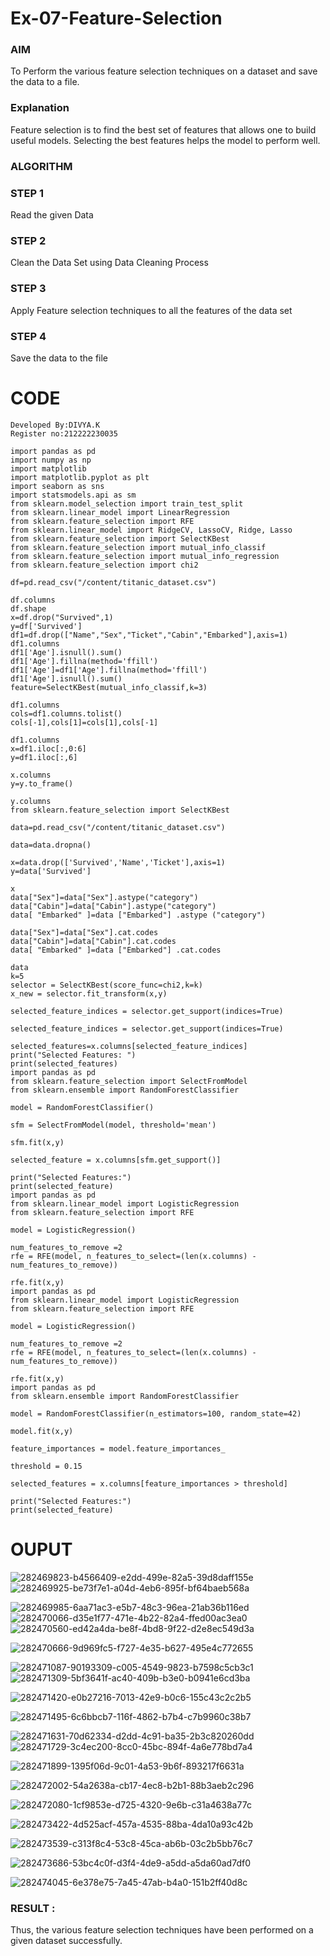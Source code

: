 # Ex-07-Feature-Selection
### AIM
To Perform the various feature selection techniques on a dataset and save the data to a file. 

### Explanation
Feature selection is to find the best set of features that allows one to build useful models.
Selecting the best features helps the model to perform well. 

### ALGORITHM
### STEP 1
Read the given Data
### STEP 2
Clean the Data Set using Data Cleaning Process
### STEP 3
Apply Feature selection techniques to all the features of the data set
### STEP 4
Save the data to the file
# CODE
```
Developed By:DIVYA.K
Register no:212222230035
```
```
import pandas as pd
import numpy as np
import matplotlib
import matplotlib.pyplot as plt
import seaborn as sns
import statsmodels.api as sm
from sklearn.model_selection import train_test_split
from sklearn.linear_model import LinearRegression
from sklearn.feature_selection import RFE
from sklearn.linear_model import RidgeCV, LassoCV, Ridge, Lasso
from sklearn.feature_selection import SelectKBest
from sklearn.feature_selection import mutual_info_classif
from sklearn.feature_selection import mutual_info_regression
from sklearn.feature_selection import chi2

df=pd.read_csv("/content/titanic_dataset.csv")

df.columns
df.shape
x=df.drop("Survived",1)
y=df['Survived']
df1=df.drop(["Name","Sex","Ticket","Cabin","Embarked"],axis=1)
df1.columns
df1['Age'].isnull().sum()
df1['Age'].fillna(method='ffill')
df1['Age']=df1['Age'].fillna(method='ffill')
df1['Age'].isnull().sum()
feature=SelectKBest(mutual_info_classif,k=3)

df1.columns
cols=df1.columns.tolist()
cols[-1],cols[1]=cols[1],cols[-1]

df1.columns
x=df1.iloc[:,0:6]
y=df1.iloc[:,6]

x.columns
y=y.to_frame()

y.columns
from sklearn.feature_selection import SelectKBest

data=pd.read_csv("/content/titanic_dataset.csv")

data=data.dropna()

x=data.drop(['Survived','Name','Ticket'],axis=1)
y=data['Survived']

x
data["Sex"]=data["Sex"].astype("category")
data["Cabin"]=data["Cabin"].astype("category")
data[ "Embarked" ]=data ["Embarked"] .astype ("category")

data["Sex"]=data["Sex"].cat.codes
data["Cabin"]=data["Cabin"].cat.codes
data[ "Embarked" ]=data ["Embarked"] .cat.codes

data
k=5
selector = SelectKBest(score_func=chi2,k=k)
x_new = selector.fit_transform(x,y)

selected_feature_indices = selector.get_support(indices=True)

selected_feature_indices = selector.get_support(indices=True)

selected_features=x.columns[selected_feature_indices]
print("Selected Features: ")
print(selected_features)
import pandas as pd
from sklearn.feature_selection import SelectFromModel
from sklearn.ensemble import RandomForestClassifier

model = RandomForestClassifier()

sfm = SelectFromModel(model, threshold='mean')

sfm.fit(x,y)

selected_feature = x.columns[sfm.get_support()]

print("Selected Features:")
print(selected_feature)
import pandas as pd
from sklearn.linear_model import LogisticRegression
from sklearn.feature_selection import RFE

model = LogisticRegression()

num_features_to_remove =2
rfe = RFE(model, n_features_to_select=(len(x.columns) - num_features_to_remove))

rfe.fit(x,y)
import pandas as pd
from sklearn.linear_model import LogisticRegression
from sklearn.feature_selection import RFE

model = LogisticRegression()

num_features_to_remove =2
rfe = RFE(model, n_features_to_select=(len(x.columns) - num_features_to_remove))

rfe.fit(x,y)
import pandas as pd
from sklearn.ensemble import RandomForestClassifier

model = RandomForestClassifier(n_estimators=100, random_state=42)

model.fit(x,y)

feature_importances = model.feature_importances_

threshold = 0.15

selected_features = x.columns[feature_importances > threshold]

print("Selected Features:")
print(selected_feature)
```

# OUPUT

![282469823-b4566409-e2dd-499e-82a5-39d8daff155e](https://github.com/divyakumars/ODD2023-Datascience-Ex-07/assets/119393621/8997c63f-6701-4f31-94f8-68c3af9a22d6)
![282469925-be73f7e1-a04d-4eb6-895f-bf64baeb568a](https://github.com/divyakumars/ODD2023-Datascience-Ex-07/assets/119393621/5d4ce9aa-5dcc-4b21-894c-4d59d856d81c)

![282469985-6aa71ac3-e5b7-48c3-96ea-21ab36b116ed](https://github.com/divyakumars/ODD2023-Datascience-Ex-07/assets/119393621/d72761fd-f4b6-4b2c-803b-acc0557aacab)
![282470066-d35e1f77-471e-4b22-82a4-ffed00ac3ea0](https://github.com/divyakumars/ODD2023-Datascience-Ex-07/assets/119393621/99d17eef-d865-4163-8e53-e3940b3dd385)
![282470560-ed42a4da-be8f-4bd8-9f22-d2e8ec549d3a](https://github.com/divyakumars/ODD2023-Datascience-Ex-07/assets/119393621/13aa4a98-ee92-4cf4-b362-5b110535b768)

![282470666-9d969fc5-f727-4e35-b627-495e4c772655](https://github.com/divyakumars/ODD2023-Datascience-Ex-07/assets/119393621/4fc0357b-e89d-4d29-a596-b5bb52deca32)

![282471087-90193309-c005-4549-9823-b7598c5cb3c1](https://github.com/divyakumars/ODD2023-Datascience-Ex-07/assets/119393621/2c6e3ed4-95f7-46e1-947c-1c1a9f5eeefd)
![282471309-5bf3641f-ac40-409b-b3e0-b0941e6cd3ba](https://github.com/divyakumars/ODD2023-Datascience-Ex-07/assets/119393621/095129b6-b08d-4580-b636-b95c5524ff1a)

![282471420-e0b27216-7013-42e9-b0c6-155c43c2c2b5](https://github.com/divyakumars/ODD2023-Datascience-Ex-07/assets/119393621/5ecbcd77-b7b7-4293-9e1b-584c964d83a7)


![282471495-6c6bbcb7-116f-4862-b7b4-c7b9960c38b7](https://github.com/divyakumars/ODD2023-Datascience-Ex-07/assets/119393621/6569f196-7453-4a31-a066-24db8ae3d57b)


![282471631-70d62334-d2dd-4c91-ba35-2b3c820260dd](https://github.com/divyakumars/ODD2023-Datascience-Ex-07/assets/119393621/798568ee-5dc9-4622-9680-6921e39898c2)
![282471729-3c4ec200-8cc0-45bc-894f-4a6e778bd7a4](https://github.com/divyakumars/ODD2023-Datascience-Ex-07/assets/119393621/bc92f4df-c4c0-4139-9a8e-f2d3f6d94a39)

![282471899-1395f06d-9c01-4a53-9b6f-893217f6631a](https://github.com/divyakumars/ODD2023-Datascience-Ex-07/assets/119393621/486042af-f84c-48ff-9542-c64b1534baa4)



![282472002-54a2638a-cb17-4ec8-b2b1-88b3aeb2c296](https://github.com/divyakumars/ODD2023-Datascience-Ex-07/assets/119393621/b5a491b8-c41e-45ed-834b-4b8c79b1f3e6)

![282472080-1cf9853e-d725-4320-9e6b-c31a4638a77c](https://github.com/divyakumars/ODD2023-Datascience-Ex-07/assets/119393621/cb2d4747-7e2f-4799-974c-4730660df875)

![282473422-4d525acf-457a-4535-88ba-4da10a93c42b](https://github.com/divyakumars/ODD2023-Datascience-Ex-07/assets/119393621/d06873bf-b073-45da-9353-46dd1a1bca8f)

![282473539-c313f8c4-53c8-45ca-ab6b-03c2b5bb76c7](https://github.com/divyakumars/ODD2023-Datascience-Ex-07/assets/119393621/67f94ed5-26fe-42fc-9735-9ae753559a93)

![282473686-53bc4c0f-d3f4-4de9-a5dd-a5da60ad7df0](https://github.com/divyakumars/ODD2023-Datascience-Ex-07/assets/119393621/0d126a0e-bb60-4fcb-b823-ab2d1ac86a60)


![282474045-6e378e75-7a45-47ab-b4a0-151b2ff40d8c](https://github.com/divyakumars/ODD2023-Datascience-Ex-07/assets/119393621/2571cbf9-a7cf-4d7d-b247-9833907d5ad5)



### RESULT :
Thus, the various feature selection techniques have been performed on a given dataset successfully.






